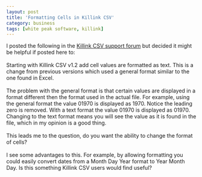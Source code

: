 ```yaml
---
layout: post
title: 'Formatting Cells in Killink CSV'
category: business
tags: [white peak software, killink]
---
```


I posted the following in the <a href="http://www.whitepeaksoftware.com/forums/Forum12-1.aspx">Killink CSV support forum</a> but decided it might be helpful if posted here to:<br /><br />Starting with Killink CSV v1.2 add cell values are formatted as text.  This is a change from previous versions which used a general format similar to the one found in Excel.  <br /><br />The problem with the general format is that certain values are displayed in a format different then the format used in the actual file.  For example, using the general format the value 01970 is displayed as 1970.  Notice the leading zero is removed.  With a text format the value 01970 is displayed as 01970.  Changing to the text format means you will see the value as it is found in the file, which in my opinion is a good thing.<br /><br />This leads me to the question, do you want the ability to change the format of cells?  <br /><br />I see some advantages to this.  For example, by allowing formatting you could easily convert dates from a Month Day Year format to Year Month Day.  Is this something Killink CSV users would find useful?
